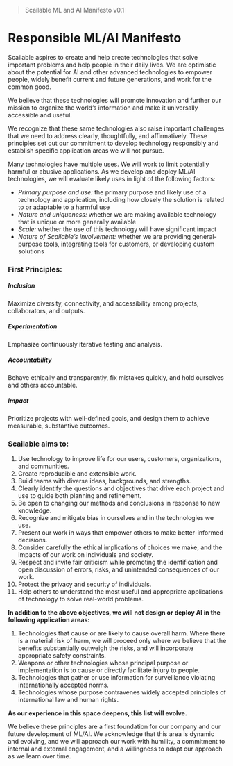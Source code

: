 > Scailable ML and AI Manifesto v0.1

# Responsible ML/AI Manifesto
Scailable aspires to create and help create technologies that solve important problems and help people in their daily lives. We are optimistic about the potential for AI and other advanced technologies to empower people, widely benefit current and future generations, and work for the common good.

We believe that these technologies will promote innovation and further our mission to organize the world’s information and make it universally accessible and useful.

We recognize that these same technologies also raise important challenges that we need to address clearly, thoughtfully, and affirmatively. These principles set out our commitment to develop technology responsibly and establish specific application areas we will not pursue.

Many technologies have multiple uses. We will work to limit potentially harmful or abusive applications. As we develop and deploy ML/AI technologies, we will evaluate likely uses in light of the following factors:

*   _Primary purpose and use:_ the primary purpose and likely use of a technology and application, including how closely the solution is related to or adaptable to a harmful use
*   _Nature and uniqueness:_ whether we are making available technology that is unique or more generally available
*   _Scale:_ whether the use of this technology will have significant impact
*   _Nature of Scailable’s involvement:_ whether we are providing general-purpose tools, integrating tools for customers, or developing custom solutions

### First Principles:

##### Inclusion

Maximize diversity, connectivity, and accessibility among projects, collaborators, and outputs.

##### Experimentation

Emphasize continuously iterative testing and analysis.

##### Accountability

Behave ethically and transparently, fix mistakes quickly, and hold ourselves and others accountable.

##### Impact

Prioritize projects with well-defined goals, and design them to achieve measurable, substantive outcomes.

### Scailable aims to:

1. Use technology to improve life for our users, customers, organizations, and communities.
2. Create reproducible and extensible work.
3. Build teams with diverse ideas, backgrounds, and strengths.
4. Clearly identify the questions and objectives that drive each project and use to guide both planning and refinement.
6. Be open to changing our methods and conclusions in response to new knowledge.
7. Recognize and mitigate bias in ourselves and in the technologies we use.
8. Present our work in ways that empower others to make better-informed decisions.
9. Consider carefully the ethical implications of choices we make, and the impacts of our work on individuals and society.
10. Respect and invite fair criticism while promoting the identification and open discussion of errors, risks, and unintended consequences of our work.
11. Protect the privacy and security of individuals.
12. Help others to understand the most useful and appropriate applications of technology to solve real-world problems.

**In addition to the above objectives, we will not design or deploy AI in the following application areas:**

1.  Technologies that cause or are likely to cause overall harm. Where there is a material risk of harm, we will proceed only where we believe that the benefits substantially outweigh the risks, and will incorporate appropriate safety constraints.
2.  Weapons or other technologies whose principal purpose or implementation is to cause or directly facilitate injury to people.
3.  Technologies that gather or use information for surveillance violating internationally accepted norms.
4.  Technologies whose purpose contravenes widely accepted principles of international law and human rights.

**As our experience in this space deepens, this list will evolve.**

We believe these principles are a first foundation for our company and our future development of ML/AI. We acknowledge that this area is dynamic and evolving, and we will approach our work with humility, a commitment to internal and external engagement, and a willingness to adapt our approach as we learn over time.



